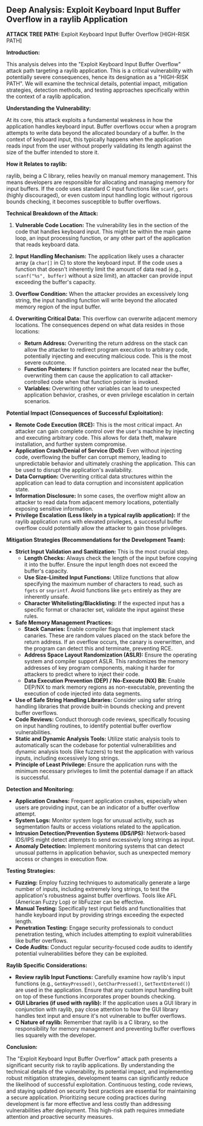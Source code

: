 ## Deep Analysis: Exploit Keyboard Input Buffer Overflow in a raylib Application

**ATTACK TREE PATH:** Exploit Keyboard Input Buffer Overflow [HIGH-RISK PATH]

**Introduction:**

This analysis delves into the "Exploit Keyboard Input Buffer Overflow" attack path targeting a raylib application. This is a critical vulnerability with potentially severe consequences, hence its designation as a "HIGH-RISK PATH". We will examine the technical details, potential impact, mitigation strategies, detection methods, and testing approaches specifically within the context of a raylib application.

**Understanding the Vulnerability:**

At its core, this attack exploits a fundamental weakness in how the application handles keyboard input. Buffer overflows occur when a program attempts to write data beyond the allocated boundary of a buffer. In the context of keyboard input, this typically happens when the application reads input from the user without properly validating its length against the size of the buffer intended to store it.

**How it Relates to raylib:**

raylib, being a C library, relies heavily on manual memory management. This means developers are responsible for allocating and managing memory for input buffers. If the code uses standard C input functions like `scanf`, `gets` (highly discouraged), or even custom input handling logic without rigorous bounds checking, it becomes susceptible to buffer overflows.

**Technical Breakdown of the Attack:**

1. **Vulnerable Code Location:** The vulnerability lies in the section of the code that handles keyboard input. This might be within the main game loop, an input processing function, or any other part of the application that reads keyboard data.

2. **Input Handling Mechanism:** The application likely uses a character array (a `char[]` in C) to store the keyboard input. If the code uses a function that doesn't inherently limit the amount of data read (e.g., `scanf("%s", buffer)` without a size limit), an attacker can provide input exceeding the buffer's capacity.

3. **Overflow Condition:** When the attacker provides an excessively long string, the input handling function will write beyond the allocated memory region of the input buffer.

4. **Overwriting Critical Data:** This overflow can overwrite adjacent memory locations. The consequences depend on what data resides in those locations:
    * **Return Address:** Overwriting the return address on the stack can allow the attacker to redirect program execution to arbitrary code, potentially injecting and executing malicious code. This is the most severe outcome.
    * **Function Pointers:** If function pointers are located near the buffer, overwriting them can cause the application to call attacker-controlled code when that function pointer is invoked.
    * **Variables:** Overwriting other variables can lead to unexpected application behavior, crashes, or even privilege escalation in certain scenarios.

**Potential Impact (Consequences of Successful Exploitation):**

* **Remote Code Execution (RCE):** This is the most critical impact. An attacker can gain complete control over the user's machine by injecting and executing arbitrary code. This allows for data theft, malware installation, and further system compromise.
* **Application Crash/Denial of Service (DoS):** Even without injecting code, overflowing the buffer can corrupt memory, leading to unpredictable behavior and ultimately crashing the application. This can be used to disrupt the application's availability.
* **Data Corruption:** Overwriting critical data structures within the application can lead to data corruption and inconsistent application state.
* **Information Disclosure:** In some cases, the overflow might allow an attacker to read data from adjacent memory locations, potentially exposing sensitive information.
* **Privilege Escalation (Less likely in a typical raylib application):** If the raylib application runs with elevated privileges, a successful buffer overflow could potentially allow the attacker to gain those privileges.

**Mitigation Strategies (Recommendations for the Development Team):**

* **Strict Input Validation and Sanitization:** This is the most crucial step.
    * **Length Checks:** Always check the length of the input before copying it into the buffer. Ensure the input length does not exceed the buffer's capacity.
    * **Use Size-Limited Input Functions:** Utilize functions that allow specifying the maximum number of characters to read, such as `fgets` or `snprintf`. Avoid functions like `gets` entirely as they are inherently unsafe.
    * **Character Whitelisting/Blacklisting:** If the expected input has a specific format or character set, validate the input against these rules.
* **Safe Memory Management Practices:**
    * **Stack Canaries:** Enable compiler flags that implement stack canaries. These are random values placed on the stack before the return address. If an overflow occurs, the canary is overwritten, and the program can detect this and terminate, preventing RCE.
    * **Address Space Layout Randomization (ASLR):** Ensure the operating system and compiler support ASLR. This randomizes the memory addresses of key program components, making it harder for attackers to predict where to inject their code.
    * **Data Execution Prevention (DEP) / No-Execute (NX) Bit:** Enable DEP/NX to mark memory regions as non-executable, preventing the execution of code injected into data segments.
* **Use of Safe String Handling Libraries:** Consider using safer string handling libraries that provide built-in bounds checking and prevent buffer overflows.
* **Code Reviews:** Conduct thorough code reviews, specifically focusing on input handling routines, to identify potential buffer overflow vulnerabilities.
* **Static and Dynamic Analysis Tools:** Utilize static analysis tools to automatically scan the codebase for potential vulnerabilities and dynamic analysis tools (like fuzzers) to test the application with various inputs, including excessively long strings.
* **Principle of Least Privilege:** Ensure the application runs with the minimum necessary privileges to limit the potential damage if an attack is successful.

**Detection and Monitoring:**

* **Application Crashes:** Frequent application crashes, especially when users are providing input, can be an indicator of a buffer overflow attempt.
* **System Logs:** Monitor system logs for unusual activity, such as segmentation faults or access violations related to the application.
* **Intrusion Detection/Prevention Systems (IDS/IPS):**  Network-based IDS/IPS might detect attempts to send excessively long strings as input.
* **Anomaly Detection:** Implement monitoring systems that can detect unusual patterns in application behavior, such as unexpected memory access or changes in execution flow.

**Testing Strategies:**

* **Fuzzing:** Employ fuzzing techniques to automatically generate a large number of inputs, including extremely long strings, to test the application's robustness against buffer overflows. Tools like AFL (American Fuzzy Lop) or libFuzzer can be effective.
* **Manual Testing:**  Specifically test input fields and functionalities that handle keyboard input by providing strings exceeding the expected length.
* **Penetration Testing:** Engage security professionals to conduct penetration testing, which includes attempting to exploit vulnerabilities like buffer overflows.
* **Code Audits:** Conduct regular security-focused code audits to identify potential vulnerabilities before they can be exploited.

**Raylib Specific Considerations:**

* **Review raylib Input Functions:** Carefully examine how raylib's input functions (e.g., `GetKeyPressed()`, `GetCharPressed()`, `GetTextEntered()`) are used in the application. Ensure that any custom input handling built on top of these functions incorporates proper bounds checking.
* **GUI Libraries (if used with raylib):** If the application uses a GUI library in conjunction with raylib, pay close attention to how the GUI library handles text input and ensure it's not vulnerable to buffer overflows.
* **C Nature of raylib:**  Remember that raylib is a C library, so the responsibility for memory management and preventing buffer overflows lies squarely with the developer.

**Conclusion:**

The "Exploit Keyboard Input Buffer Overflow" attack path presents a significant security risk to raylib applications. By understanding the technical details of the vulnerability, its potential impact, and implementing robust mitigation strategies, development teams can significantly reduce the likelihood of successful exploitation. Continuous testing, code reviews, and staying updated on security best practices are essential for maintaining a secure application. Prioritizing secure coding practices during development is far more effective and less costly than addressing vulnerabilities after deployment. This high-risk path requires immediate attention and proactive security measures.
